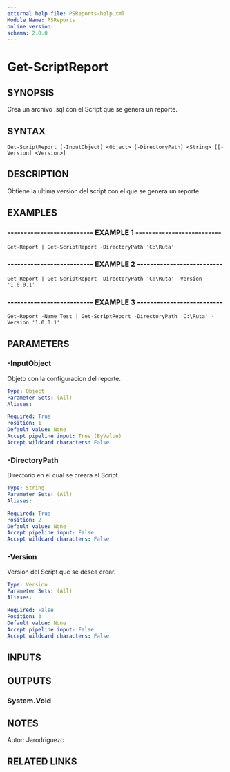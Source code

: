 ```yaml
---
external help file: PSReports-help.xml
Module Name: PSReports
online version: 
schema: 2.0.0
---
```


# Get-ScriptReport

## SYNOPSIS
Crea un archivo .sql con el Script que se genera un reporte.

## SYNTAX

```
Get-ScriptReport [-InputObject] <Object> [-DirectoryPath] <String> [[-Version] <Version>]
```

## DESCRIPTION
Obtiene la ultima version del script con el que se genera un reporte.

## EXAMPLES

### -------------------------- EXAMPLE 1 --------------------------
```
Get-Report | Get-ScriptReport -DirectoryPath 'C:\Ruta'
```

### -------------------------- EXAMPLE 2 --------------------------
```
Get-Report | Get-ScriptReport -DirectoryPath 'C:\Ruta' -Version '1.0.0.1'
```

### -------------------------- EXAMPLE 3 --------------------------
```
Get-Report -Name Test | Get-ScriptReport -DirectoryPath 'C:\Ruta' -Version '1.0.0.1'
```

## PARAMETERS

### -InputObject
Objeto con la configuracion del reporte.

```yaml
Type: Object
Parameter Sets: (All)
Aliases: 

Required: True
Position: 1
Default value: None
Accept pipeline input: True (ByValue)
Accept wildcard characters: False
```

### -DirectoryPath
Directorio en el cual se creara el Script.

```yaml
Type: String
Parameter Sets: (All)
Aliases: 

Required: True
Position: 2
Default value: None
Accept pipeline input: False
Accept wildcard characters: False
```

### -Version
Version del Script que se desea crear.

```yaml
Type: Version
Parameter Sets: (All)
Aliases: 

Required: False
Position: 3
Default value: None
Accept pipeline input: False
Accept wildcard characters: False
```

## INPUTS

## OUTPUTS

### System.Void

## NOTES
Autor: Jarodriguezc

## RELATED LINKS

